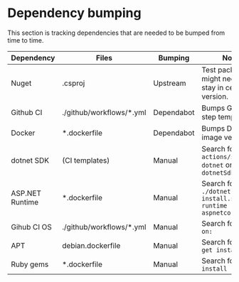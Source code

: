 # Dependency bumping

This section is tracking dependencies that are needed to be bumped from time to time.

| Dependency | Files | Bumping | Notes |
|-|-|-|-|
| Nuget | .csproj | Upstream | Test packages might need to stay in certain version. |
| Github CI | ./github/workflows/*.yml | Dependabot | Bumps Github step templates |
| Docker | *.dockerfile | Dependabot | Bumps Docker image versions |
| dotnet SDK | (CI templates) | Manual | Search for ```actions/setup-dotnet``` or ```dotnetSdkVersion:``` |
| ASP.NET Runtime | *.dockerfile | Manual | Search for ```./dotnet-install.sh --runtime aspnetcore``` |
| Gihub CI OS | ./github/workflows/*.yml | Manual | Search for ```runs-on:``` |
| APT | debian.dockerfile | Manual | Search for ```apt-get install``` |
| Ruby gems | *.dockerfile | Manual | Search for ```gem install``` |

